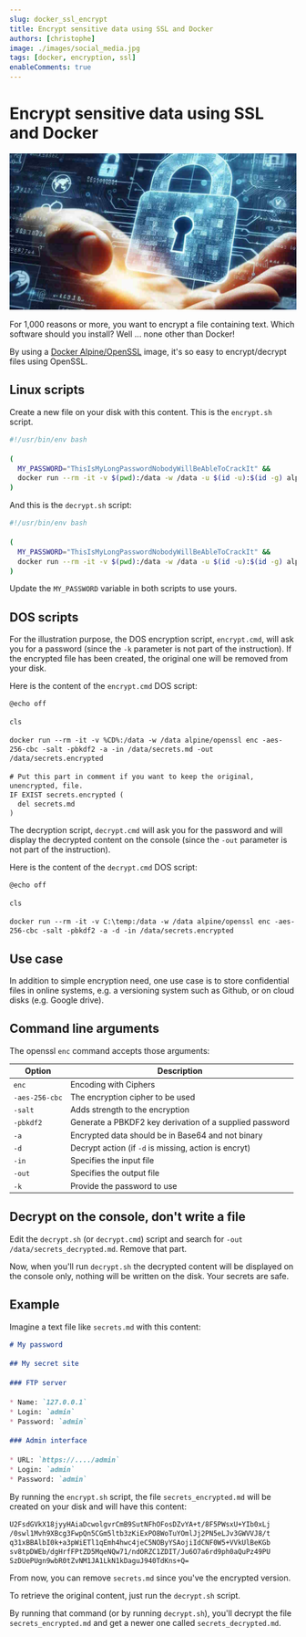 ```yaml
---
slug: docker_ssl_encrypt
title: Encrypt sensitive data using SSL and Docker
authors: [christophe]
image: ./images/social_media.jpg
tags: [docker, encryption, ssl]
enableComments: true
---
```

# Encrypt sensitive data using SSL and Docker

![Encrypt sensitive data using SSL and Docker](./images/header.jpg)

For 1,000 reasons or more, you want to encrypt a file containing text. Which software should you install? Well ... none other than Docker!

By using a [Docker Alpine/OpenSSL](https://hub.docker.com/r/alpine/openssl) image, it's so easy to encrypt/decrypt files using OpenSSL.

<!-- truncate -->

## Linux scripts

Create a new file on your disk with this content. This is the `encrypt.sh` script.

```bash
#!/usr/bin/env bash

(
  MY_PASSWORD="ThisIsMyLongPasswordNobodyWillBeAbleToCrackIt" &&
  docker run --rm -it -v $(pwd):/data -w /data -u $(id -u):$(id -g) alpine/openssl enc -aes-256-cbc -salt -pbkdf2 -a -in /data/secrets.md -out /data/secrets_encrypted.md -k ${MY_PASSWORD}
)
```

And this is the `decrypt.sh` script:

```bash
#!/usr/bin/env bash

(
  MY_PASSWORD="ThisIsMyLongPasswordNobodyWillBeAbleToCrackIt" &&
  docker run --rm -it -v $(pwd):/data -w /data -u $(id -u):$(id -g) alpine/openssl enc -aes-256-cbc -salt -pbkdf2 -a -d -in /data/secrets_encrypted.md -out //data/secrets_decrypted.md -k ${MY_PASSWORD}
)
```

Update the `MY_PASSWORD` variable in both scripts to use yours.

## DOS scripts

For the illustration purpose, the DOS encryption script, `encrypt.cmd`, will ask you for a password (since the `-k` parameter is not part of the instruction). If the encrypted file has been created, the original one will be removed from your disk.

Here is the content of the `encrypt.cmd` DOS script:

```text
@echo off

cls

docker run --rm -it -v %CD%:/data -w /data alpine/openssl enc -aes-256-cbc -salt -pbkdf2 -a -in /data/secrets.md -out /data/secrets.encrypted

# Put this part in comment if you want to keep the original, unencrypted, file.
IF EXIST secrets.encrypted (
  del secrets.md
)
```

The decryption script, `decrypt.cmd` will ask you for the password and will display the decrypted content on the console (since the `-out` parameter is not part of the instruction).

Here is the content of the `decrypt.cmd` DOS script:

```text
@echo off

cls

docker run --rm -it -v C:\temp:/data -w /data alpine/openssl enc -aes-256-cbc -salt -pbkdf2 -a -d -in /data/secrets.encrypted
```

## Use case

In addition to simple encryption need, one use case is to store confidential files in online systems, e.g. a versioning system such as Github, or on cloud disks (e.g. Google drive).

## Command line arguments

The openssl `enc` command accepts those arguments:

| Option         | Description                                             |
| -------------- | ------------------------------------------------------- |
| `enc`          | Encoding with Ciphers                                   |
| `-aes-256-cbc` | The encryption cipher to be used                        |
| `-salt`        | Adds strength to the encryption                         |
| `-pbkdf2`      | Generate a PBKDF2 key derivation of a supplied password |
| `-a`           | Encrypted data should be in Base64 and not binary       |
| `-d`           | Decrypt action (if `-d` is missing, action is encryt)   |
| `-in`          | Specifies the input file                                |
| `-out`         | Specifies the output file                               |
| `-k`           | Provide the password to use                             |

## Decrypt on the console, don't write a file

Edit the `decrypt.sh` (or `decrypt.cmd`) script and search for `-out /data/secrets_decrypted.md`. Remove that part.

Now, when you'll run `decrypt.sh` the decrypted content will be displayed on the console only, nothing will be written on the disk. Your secrets are safe.

## Example

Imagine a text file like `secrets.md` with this content:

```markdown
# My password

## My secret site

### FTP server

* Name: `127.0.0.1`
* Login: `admin`
* Password: `admin`

### Admin interface

* URL: `https://..../admin`
* Login: `admin`
* Password: `admin`
```

By running the `encrypt.sh` script, the file `secrets_encrypted.md` will be created on your disk and will have this content:

```text
U2FsdGVkX18jyyHAiaDcwolgvrCmB9SutNFhOFosDZvYA+t/8F5PWsxU+YIb0xLj
/0swl1Mvh9XBcg3FwpQn5CGm5ltb3zKiExPO8WoTuYOmlJj2PN5eLJv3GWVVJ8/t
q31xBBAlbI0k+a3pWiETl1qEmh4hwc4jeC5NOByYSAojiIdCNF0W5+VVkUlBeKGb
sv8tpDWEb/dgHrfFPtZD5MqeNQw71/ndORZC1ZDIT/Ju6O7a6rd9ph0aQuPz49PU
SzDUePUgn9wbR0tZvNM1JA1LkN1kDaguJ940TdKns+Q=
```

From now, you can remove `secrets.md` since you've the encrypted version.

To retrieve the original content, just run the `decrypt.sh` script.

By running that command (or by running `decrypt.sh`), you'll decrypt the file `secrets_encrypted.md` and get a newer one called `secrets_decrypted.md`.
